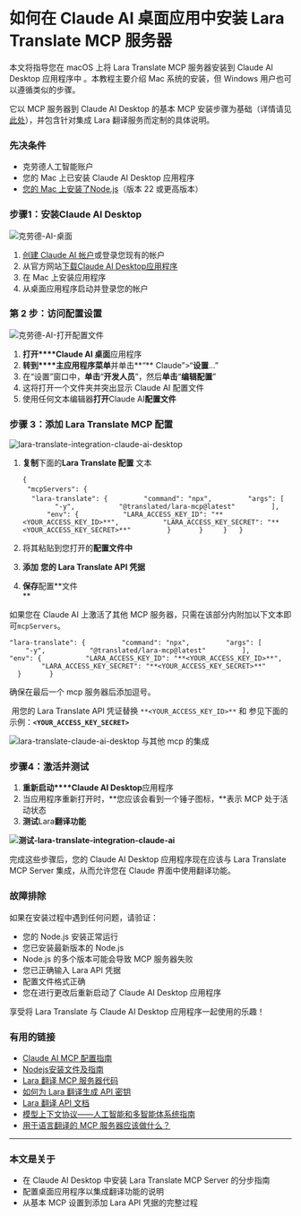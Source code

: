 # 如何在 Claude AI 桌面应用中安装 Lara Translate MCP 服务器

本文将指导您在 macOS 上将 Lara Translate MCP 服务器安装到 Claude AI Desktop 应用程序中 。本教程主要介绍 Mac 系统的安装，但 Windows 用户也可以遵循类似的步骤。

它以 MCP 服务器到 Claude AI Desktop 的基本 MCP 安装步骤为基础（详情请见[此处](https://modelcontextprotocol.io/quickstart/user)），并包含针对集成 Lara 翻译服务而定制的具体说明。

### 先决条件

- 克劳德人工智能账户
- 您的 Mac 上已安装 Claude AI Desktop 应用程序
- [您的 Mac 上安装了Node.js](https://nodejs.org/en/download)（版本 22 或更高版本）

### 步骤1：安装Claude AI Desktop

![克劳德-AI-桌面](https://support.laratranslate.com/hs-fs/hubfs/claude-ai-desktop.webp?width=670&height=377&name=claude-ai-desktop.webp)

1. [创建 Claude AI 帐户](https://claude.ai/)或登录您现有的帐户
2. [](https://claude.ai/download)从官方网站[下载Claude AI Desktop应用程序](https://claude.ai/download)
3. 在 Mac 上安装应用程序
4. 从桌面应用程序启动并登录您的帐户

### 第 2 步：访问配置设置

![克劳德-AI-打开配置文件](https://support.laratranslate.com/hs-fs/hubfs/claude-ai-open-configuration-file.webp?width=670&height=377&name=claude-ai-open-configuration-file.webp)

1. **打开****Claude AI 桌面**应用程序
2. **转到****主应用程序菜单**并单击**“** Claude”>“**设置**...”
3. 在“设置”窗口中，**单击**“**开发人员**”，然后**单击**“**编辑配置**”
4. 这将打开一个文件夹并突出显示 Claude AI 配置文件
5. 使用任何文本编辑器**打开**Claude AI**配置文件**

### 步骤 3：添加 Lara Translate MCP 配置

![lara-translate-integration-claude-ai-desktop](https://support.laratranslate.com/hs-fs/hubfs/lara-translate-integration-claude-ai-desktop.webp?width=670&height=377&name=lara-translate-integration-claude-ai-desktop.webp)

1. **复制**下面的**Lara Translate 配置** 文本  
      
    `{`  
      `"mcpServers": {`  
        `"lara-translate": {         "command": "npx",         "args": [           "-y",           "@translated/lara-mcp@latest"         ],         "env": {           "LARA_ACCESS_KEY_ID": "**<YOUR_ACCESS_KEY_ID>**",           "LARA_ACCESS_KEY_SECRET": "**<YOUR_ACCESS_KEY_SECRET>**"         }       }     }   }`
2. 将其粘贴到您打开的**配置文件中**
3. **添加** **您的 Lara Translate API 凭据**
4. **保存**配置**文件  
    **

如果您在 Claude AI 上激活了其他 MCP 服务器，只需在该部分内附加以下文本即可`mcpServers`。

`"lara-translate": {         "command": "npx",         "args": [           "-y",           "@translated/lara-mcp@latest"         ],         "env": {           "LARA_ACCESS_KEY_ID": "**<YOUR_ACCESS_KEY_ID>**",           "LARA_ACCESS_KEY_SECRET": "**<YOUR_ACCESS_KEY_SECRET>**"         }       }`

确保在最后一个 mcp 服务器后添加逗号。

 用您的 Lara Translate API 凭证替换 `**<YOUR_ACCESS_KEY_ID>**` 和 参见下面的示例：**`<YOUR_ACCESS_KEY_SECRET>`**  
  

![lara-translate-claude-ai-desktop 与其他 mcp 的集成](https://support.laratranslate.com/hs-fs/hubfs/lara-translate-integration-claude-ai-desktop-with-other-mcp.webp?width=670&height=377&name=lara-translate-integration-claude-ai-desktop-with-other-mcp.webp)

### 步骤4：激活并测试

1. **重新启动****Claude AI Desktop**应用程序
2. 当应用程序重新打开时，**您应该会看到一个锤子图标，**表示 MCP 处于活动状态
3. **测试**Lara**翻译功能**

**![测试-lara-translate-integration-claude-ai](https://support.laratranslate.com/hs-fs/hubfs/testing-lara-translate-integration-claude-ai.webp?width=670&height=377&name=testing-lara-translate-integration-claude-ai.webp)**

完成这些步骤后，您的 Claude AI Desktop 应用程序现在应该与 Lara Translate MCP Server 集成，从而允许您在 Claude 界面中使用翻译功能。

### 故障排除

如果在安装过程中遇到任何问题，请验证：

- 您的 Node.js 安装正常运行
- 您已安装最新版本的 Node.js
- Node.js 的多个版本可能会导致 MCP 服务器失败
- 您已正确输入 Lara API 凭据
- 配置文件格式正确
- 您在进行更改后重新启动了 Claude AI Desktop 应用程序

享受将 Lara Translate 与 Claude AI Desktop 应用程序一起使用的乐趣！

### 有用的链接

- [](https://github.com/translated/lara-mcp)[Claude AI MCP 配置指南](https://modelcontextprotocol.io/quickstart/user)[](https://github.com/translated/lara-mcp)
- [Nodejs安装文件及指南](https://nodejs.org/en/download)
- [Lara 翻译 MCP 服务器代码](https://github.com/translated/lara-mcp)
- [如何为 Lara 翻译生成 API 密钥](https://support.laratranslate.com/en/api-key-for-laras-api?hsLang=en)
- [Lara 翻译 API 文档](https://developers.laratranslate.com/docs/introduction)
- [模型上下文协议——人工智能和多智能体系统指南](https://blog.laratranslate.com/model-context-protocol/)
- [用于语言翻译的 MCP 服务器应该做什么？](https://blog.laratranslate.com/translation-mcp-server/)

---

### 本文是关于

- 在 Claude AI Desktop 中安装 Lara Translate MCP Server 的分步指南
- 配置桌面应用程序以集成翻译功能的说明
- 从基本 MCP 设置到添加 Lara API 凭据的完整过程
